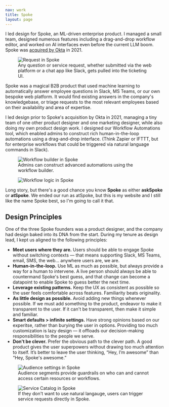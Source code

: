 ```yaml
---
nav: work
title: Spoke
layout: page
---
```


<div class="infobox">
    I led design for Spoke, an ML-driven enterprise product. I managed a small team, designed numerous features including a drag-and-drop workflow editor, and worked on AI interfaces even before the current LLM boom. Spoke was <a href="{% link work/okta.md %}">acquired by Okta</a> in 2021.
</div>

<figure>
    <img src="{{ '/assets/img/work/spoke-request.png' | absolute_url }}" alt="Request in Spoke">
    <figcaption>Any question or service request, whether submitted via the web platform or a chat app like Slack, gets pulled into the ticketing UI.</figcaption>
</figure>

Spoke was a magical B2B product that used machine learning to automatically answer employee questions in Slack, MS Teams, or our own bespoke web platform. It would find existing answers in the company's knowledgebase, or triage requests to the most relevant employees based on their availability and area of expertise.

I led design prior to Spoke's acquisition by Okta in 2021, managing a tiny team of one other product designer and one marketing designer, while also doing my own product design work. I designed our Workflow Automations tool, which enabled admins to construct rich human-in-the-loop automations using a drag-and-drop interface. (Think Zapier or IFTTT, but for enterprise workflows that could be triggered via natural language commands in Slack).

<figure>
    <img src="{{ '/assets/img/work/spoke-workflow.png' | absolute_url }}" alt="Workflow builder in Spoke">
    <figcaption>Admins can construct advanced automations using the workflow builder.</figcaption>
</figure>

<figure>
    <img src="{{ '/assets/img/work/spoke-workflow-logic.png' | absolute_url }}" alt="Workflow logic in Spoke">
</figure>

<div class="infobox">
    Long story, but there's a good chance you know <strong>Spoke</strong> as either <strong>askSpoke</strong> or <strong>atSpoke</strong>. We ended our run as atSpoke, but this is my website and I still like the name Spoke best, so I'm going to call it that.
</div>

## Design Principles

One of the three Spoke founders was a product designer, and the company had design baked into its DNA from the start. During my tenure as design lead, I kept us aligned to the following principles:

- **Meet users where they are.** Users should be able to engage Spoke without switching contexts — that means supporting Slack, MS Teams, email, SMS, the web... anywhere users are, we are.
- **Human-in-the-loop.** Use ML as much as possible, but always provide a way for a human to intervene. A live person should always be able to countermand Spoke's best guess, and that change can become a datapoint to enable Spoke to guess better the next time.
- **Leverage existing patterns.** Keep the UX as consistent as possible so the user feels comfortable across features. Familiarity beats originality.
- **As little design as possible.** Avoid adding new things whenever possible. If we must add something to the product, endeavor to make it transparent to the user. If it can't be transparent, then make it simple and familiar.
- **Smart defaults > infinite settings.** Have strong opinions based on our experitse, rather than burying the user in options. Providing too much customization is lazy design — it offloads our decision-making responsibilities to the people we serve.
- **Don't be clever.** Prefer the obvious path to the clever path. A good product gives the user superpowers without drawing too much attention to itself. It’s better to leave the user thinking, “Hey, I’m awesome” than “Hey, Spoke's awesome.”

<figure>
    <img src="{{ '/assets/img/work/spoke-audience.png' | absolute_url }}" alt="Audience settings in Spoke">
    <figcaption>Audience segments provide guardrails on who can and cannot access certain resources or workflows.</figcaption>
</figure>

<figure>
    <img src="{{ '/assets/img/work/spoke-services.png' | absolute_url }}" alt="Service Catalog in Spoke">
    <figcaption>If they don't want to use natural langauge, users can trigger service requests directly in Spoke.</figcaption>
</figure>
